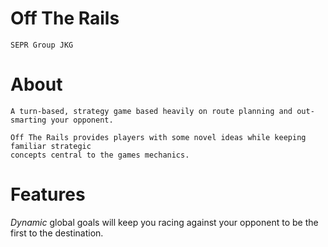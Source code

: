 Off The Rails
=
    SEPR Group JKG


About
=
    A turn-based, strategy game based heavily on route planning and out-smarting your opponent.
    
    Off The Rails provides players with some novel ideas while keeping familiar strategic
    concepts central to the games mechanics.

Features
=
   _Dynamic_ global goals will keep you racing against your opponent to be the first to the destination. 
